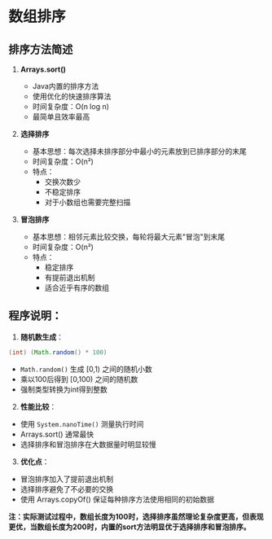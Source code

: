 # 数组排序

## 排序方法简述
1. **Arrays.sort()**
    - Java内置的排序方法
    - 使用优化的快速排序算法
    - 时间复杂度：O(n log n)
    - 最简单且效率最高

2. **选择排序**
    - 基本思想：每次选择未排序部分中最小的元素放到已排序部分的末尾
    - 时间复杂度：O(n²)
    - 特点：
        - 交换次数少
        - 不稳定排序
        - 对于小数组也需要完整扫描

3. **冒泡排序**
    - 基本思想：相邻元素比较交换，每轮将最大元素"冒泡"到末尾
    - 时间复杂度：O(n²)
    - 特点：
        - 稳定排序
        - 有提前退出机制
        - 适合近乎有序的数组

## 程序说明：

1. **随机数生成**：
```java
(int) (Math.random() * 100)
```

- `Math.random()` 生成 [0,1) 之间的随机小数
- 乘以100后得到 [0,100) 之间的随机数
- 强制类型转换为int得到整数

2. **性能比较**：
- 使用 `System.nanoTime()` 测量执行时间
- Arrays.sort() 通常最快
- 选择排序和冒泡排序在大数据量时明显较慢

3. **优化点**：
- 冒泡排序加入了提前退出机制
- 选择排序避免了不必要的交换
- 使用 Arrays.copyOf() 保证每种排序方法使用相同的初始数据

**注：实际测试过程中，数组长度为100时，选择排序虽然理论复杂度更高，但表现更优，当数组长度为200时，内置的sort方法明显优于选择排序和冒泡排序。**

